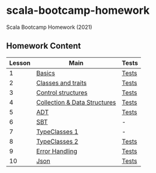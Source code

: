 # scala-bootcamp-homework
Scala Bootcamp Homework (2021)

## Homework Content 

| Lesson | Main                                                                                 | Tests                                                                             |
| ------ | --------------------------------------------------------------------------------     | ----------------------------------------------------------------------            |
| 1      | [Basics](src/main/scala/com/bootcamp/basics/Basics.scala)                            | [Tests](src/test/scala/com/bootcamp/basics/BasicsSpec.scala)                      |
| 2      | [Classes and traits](src/main/scala/com/bootcamp/basics/ClassesAndTraits.scala)      | [Tests](src/test/scala/com/bootcamp/basics/ClassesAndTraitsSpec.scala)            |
| 3      | [Control structures](src/main/scala/com/bootcamp/basics/ControlStructures.scala)     | [Tests](src/test/scala/com/bootcamp/basics/ControlStructuresSpec.scala)           |
| 4      | [Collection & Data Structures](src/main/scala/com/bootcamp/collections)              | [Tests](src/test/scala/com/bootcamp/collections)                                  |
| 5      | [ADT](src/main/scala/com/bootcamp/adt/AlgebraicDataTypes.scala)                      | [Tests](src/test/scala/com/bootcamp/adt/AlgebraicDataTypesSpec.scala)             |
| 6      | [SBT](plugins/src/com/bootcamp/BulkySourcesPlugin.scala)                             | -                                                                                 |
| 7      | [TypeClasses 1](/src/main/scala/com/bootcamp/implicits/TypeClassTask.scala)          | -                                                                                 |
| 8      | [TypeClasses 2](/src/main/scala/com/bootcamp/implicits/Implicits.scala)              | [Tests](src/test/scala/com/bootcamp/implicits/ImplicitsSpec.scala)                |
| 9      | [Error Handling](/src/main/scala/com/bootcamp/error_handling/ErrorHandling.scala)    | [Tests](src/test/scala/com/bootcamp/error_handling/ErrorHandlingSpec.scala)       |
| 10     | [Json](/src/test/scala/com/bootcamp/json/CirceSpec.scala)                            | [Tests](src/test/scala/com/bootcamp/json/CirceSpec.scala)                         |